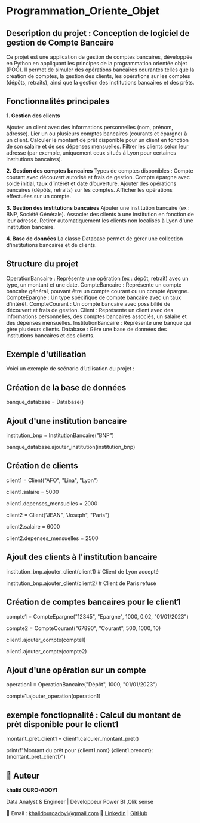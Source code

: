 # Programmation_Oriente_Objet 

## Description du projet : Conception de logiciel de gestion de Compte Bancaire

Ce projet est une application de gestion de comptes bancaires, développée en Python en appliquant les principes de la programmation orientée objet (POO). Il permet de simuler des opérations bancaires courantes telles que la création de comptes, la gestion des clients, les opérations sur les comptes (dépôts, retraits), ainsi que la gestion des institutions bancaires et des prêts.

## Fonctionnalités principales

**1. Gestion des clients**
   
Ajouter un client avec des informations personnelles (nom, prénom, adresse).
Lier un ou plusieurs comptes bancaires (courants et épargne) à un client.
Calculer le montant de prêt disponible pour un client en fonction de son salaire et de ses dépenses mensuelles.
Filtrer les clients selon leur adresse (par exemple, uniquement ceux situés à Lyon pour certaines institutions bancaires).

**2. Gestion des comptes bancaires**
Types de comptes disponibles :
Compte courant avec découvert autorisé et frais de gestion.
Compte épargne avec solde initial, taux d’intérêt et date d’ouverture.
Ajouter des opérations bancaires (dépôts, retraits) sur les comptes.
Afficher les opérations effectuées sur un compte.

**3. Gestion des institutions bancaires**
Ajouter une institution bancaire (ex : BNP, Société Générale).
Associer des clients à une institution en fonction de leur adresse.
Retirer automatiquement les clients non localisés à Lyon d'une institution bancaire.

**4. Base de données**
La classe Database permet de gérer une collection d'institutions bancaires et de clients.

## Structure du projet

OperationBancaire : Représente une opération (ex : dépôt, retrait) avec un type, un montant et une date.
CompteBancaire : Représente un compte bancaire général, pouvant être un compte courant ou un compte épargne.
CompteEpargne : Un type spécifique de compte bancaire avec un taux d’intérêt.
CompteCourant : Un compte bancaire avec possibilité de découvert et frais de gestion.
Client : Représente un client avec des informations personnelles, des comptes bancaires associés, un salaire et des dépenses mensuelles.
InstitutionBancaire : Représente une banque qui gère plusieurs clients.
Database : Gère une base de données des institutions bancaires et des clients.

## Exemple d'utilisation

Voici un exemple de scénario d’utilisation du projet :

## Création de la base de données

banque_database = Database()

## Ajout d'une institution bancaire

institution_bnp = InstitutionBancaire("BNP")

banque_database.ajouter_institution(institution_bnp)

## Création de clients

client1 = Client("AFO", "Lina", "Lyon")

client1.salaire = 5000

client1.depenses_mensuelles = 2000

client2 = Client("JEAN", "Joseph", "Paris")

client2.salaire = 6000

client2.depenses_mensuelles = 2500

## Ajout des clients à l'institution bancaire

institution_bnp.ajouter_client(client1)  # Client de Lyon accepté

institution_bnp.ajouter_client(client2)  # Client de Paris refusé

## Création de comptes bancaires pour le client1

compte1 = CompteEpargne("12345", "Epargne", 1000, 0.02, "01/01/2023")

compte2 = CompteCourant("67890", "Courant", 500, 1000, 10)

client1.ajouter_compte(compte1)

client1.ajouter_compte(compte2)

## Ajout d'une opération sur un compte

operation1 = OperationBancaire("Dépôt", 1000, "01/01/2023")

compte1.ajouter_operation(operation1)

##  exemple fonctiopnalité  : Calcul du montant de prêt disponible pour le client1

montant_pret_client1 = client1.calculer_montant_pret()

print(f"Montant du prêt pour {client1.nom} {client1.prenom}: {montant_pret_client1}")

## 👤 Auteur

**khalid OURO-ADOYI**  

Data Analyst & Engineer | Développeur Power BI ,Qlik sense 

📧 Email : khalidouroadoyi@gmail.com
🔗 [LinkedIn](https://www.linkedin.com/in/khalid-ouro-adoyi/) | [GitHub](https://github.com/LIDONI)


